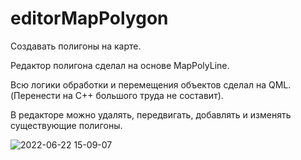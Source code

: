 # editorMapPolygon
Создавать полигоны на карте.

Редактор полигона сделал на основе MapPolyLine.

Всю логики обработки и перемещения объектов сделал на QML. (Перенести на С++ большого труда не составит).

В редакторе можно удалять, передвигать, добавлять и изменять существующие полигоны. 

![2022-06-22 15-09-07](https://user-images.githubusercontent.com/90676887/175026025-5eeed5a9-09cd-4cf6-b1cb-ef9ee9bb9a04.gif)
